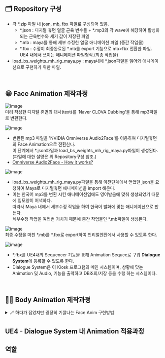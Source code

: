 ## 🗂️ Repository 구성

* 각 *.zip 파일 내 josn, mb, fbx 파일로 구성되어 있음.
  * *.json : 디지털 휴먼 얼굴 근육 변수들 + *.mp3의 각 wave에 해당하여 활성화되는 근육변수와 세기 값이 저장된 파일
  * *.mb : maya를 통해 세부 수정한 얼굴 애니메이션 파일 (중간 작업물)
  * *.fbx : 수정이 최종완료된 *.mb를 export 기능으로 mb>fbx 전환한 파일. UE4 내에서 쓰이는 애니메이션 파일형식.(최종 작업물)
* load_bs_weights_mh_rig_maya.py : maya내에 *.json파일을 읽어와 애니메이션으로 구현하기 위한 파일.

<br>

## 😁 Face Animation 제작과정
![image](https://user-images.githubusercontent.com/57169754/224006629-5f54a05f-5b64-493c-8f3d-3abec0765d3c.png)<br>
미리 작성한 디지털 휴먼의 대사(text)를 'Naver CLOVA Dubbing'을 통해 mp3파일로 변환한다.

![image](https://user-images.githubusercontent.com/57169754/224007250-7f4ff25a-6c16-44ca-94ee-21fabc2d9674.png)
- 변환된 mp3 파일을 'NVIDIA Omniverse Audio2Face'를 이용하여 디지털휴먼의 Face Animation으로 전환한다. <br>이 단계에서 *.json파일과 load_bs_weights_mh_rig_maya.py파일이 생성된다. (파일에 대한 설명은 위 Repository구성 참조.)
- [Omniverse Audio2Face - How it works?](https://www.nvidia.com/en-gb/omniverse/apps/audio2face/)

![image](https://user-images.githubusercontent.com/57169754/224010236-90d4a14c-3212-46ee-81ac-bc2212f422a1.png)
- load_bs_weights_mh_rig_maya.py파일을 통해 이전단계에서 얻었던 json을 요청하여 Maya로 디지털휴먼 애니메이션을 import 해온다.
- 이는 한국어 mp3를 변환 시킨 애니메이션임에도 영어발음에 맞춰 생성되었기 때문에 입모양이 어색하다. <br>따라서 Maya 내에서 세부수정 작업을 하여 한국어 발화에 맞는 애니메이션으로 만든다.<br>세부수정 작업을 여러번 거치기 때문에 중간 작업물인 *.mb파일이 생성된다.

![image](https://user-images.githubusercontent.com/57169754/224014333-9daea5d8-d089-468c-af2d-95bdb0e534f7.png) <br>최종 수정을 마친 *.mb를 *.fbx로 export하여 언리얼엔진에서 사용할 수 있도록 한다.
<br>

![image](https://user-images.githubusercontent.com/57169754/224016219-6deabffb-6efb-4fe0-83a6-e6374d17c85f.png)
- *.fbx를 UE4내의 Sequencer 기능을 통해 Animation Sequce로 구워 **Dialogue System**에 등록할 수 있도록 한다.
- Dialogue System은 이 Kiosk 프로그램의 메인 시스템이며, 상황에 맞는 Animation 및 Audio, 기능을 출력하고 DB조회/저장 등을 수행 하는 시스템이다.

<br>

## 🤸‍♂️ Body Animation 제작과정


<details>
<summary> 🪄 하다가 접었지만 굉장히 기깔나는 Face Anim 구현방법</summary>

<!-- summary 아래 한칸 공백 두어야함 -->
## 접은 제목
접은 내용
</details>

## UE4 - Dialogue System 내 Animation 적용과정

## 역할
